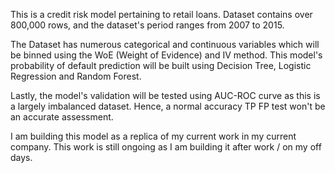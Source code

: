 This is a credit risk model pertaining to retail loans.
Dataset contains over 800,000 rows, and the dataset's period ranges from 2007 to 2015.

The Dataset has numerous categorical and continuous variables which will be binned using the WoE (Weight of Evidence) and IV method.
This model's probability of default prediction will be built using Decision Tree, Logistic Regression and Random Forest.

Lastly, the model's validation will be tested using AUC-ROC curve as this is a largely imbalanced dataset. Hence, a normal accuracy TP FP test won't be an accurate assessment. 

I am building this model as a replica of my current work in my current company.
This work is still ongoing as I am building it after work / on my off days. 
